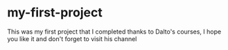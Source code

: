# my-first-project

This was my first project that I completed thanks to Dalto's courses, I hope you like it and don't forget to visit his channel
